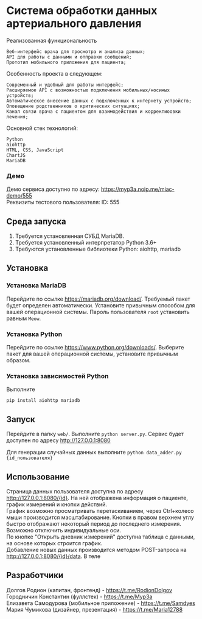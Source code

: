 # Система обработки данных артериального давления
Реализованная функциональность

    Веб-интерфейс врача для просмотра и анализа данных;
    API для работы с данными и отправки сообщений;
    Прототип мобильного приложения для пациента;

Особенность проекта в следующем:

    Современный и удобный для работы интерфейс;
    Расширяемое API с возможностью подключения мобильных/носимых устройств;
    Автоматическое внесение данных с подключенных к интернету устройств;
    Оповещение родственников о критических ситуациях;
    Канал связи врача с пациентом для взаимодействия и корректиоовки лечения;

Основной стек технологий:

    Python
    aiohttp
    HTML, CSS, JavaScript
    ChartJS
    MariaDB

### Демо

Демо сервиса доступно по адресу: https://myp3a.noip.me/miac-demo/555  
Реквизиты тестового пользователя: ID: 555

## Среда запуска
1. Требуется установленная СУБД MariaDB.
2. Требуется установленный интерпретатор Python 3.6+
3. Требуются установленные библиотеки Python: aiohttp, mariadb

## Установка
### Установка MariaDB
Перейдите по ссылке https://mariadb.org/download/. Требуемый пакет будет определен автоматически.
Установите привычным способом для вашей операционной системы.
Пароль пользователя `root` установить равным `Meow`.
### Установка Python
Перейдите по ссылке https://www.python.org/downloads/.
Выберите пакет для вашей операционной системы, установите привычным образом.
### Установка зависимостей Python
Выполните
```
pip install aiohttp mariadb
```

## Запуск
Перейдите в папку `web/`. Выполните `python server.py`. Сервис будет доступен по адресу http://127.0.0.1:8080

Для генерации случайных данных выполните `python data_adder.py {id_пользователя}`

## Использование
Страница данных пользователя доступна по адресу http://127.0.0.1:8080/{id}. На ней отображена информация о пациенте, график измерений и кнопки действий.  
График возможно просматривать перетаскиванием, через Ctrl+колесо мыши производится масштабирование. Кнопки в правом верхнем углу быстро отображают некоторый период до последнего измерения. Возможно отключить индивидуальные оси.  
По кнопке "Открыть дневник измерений" доступна таблица с данными, на основе которых строится график.  
Добавление новых данных производится методом POST-запроса на http://127.0.0.1:8080/{id}/data. В теле 
## Разработчики
Долгов Родион (капитан, фронтенд) - https://t.me/RodionDolgov  
Городничин Константин (фуллстек) - https://t.me/Myp3a  
Елизавета Самодурова (мобильное приложение) - https://t.me/Samdyes  
Мария Чумикова (дизайнер, презентация) - https://t.me/Maria12788  
